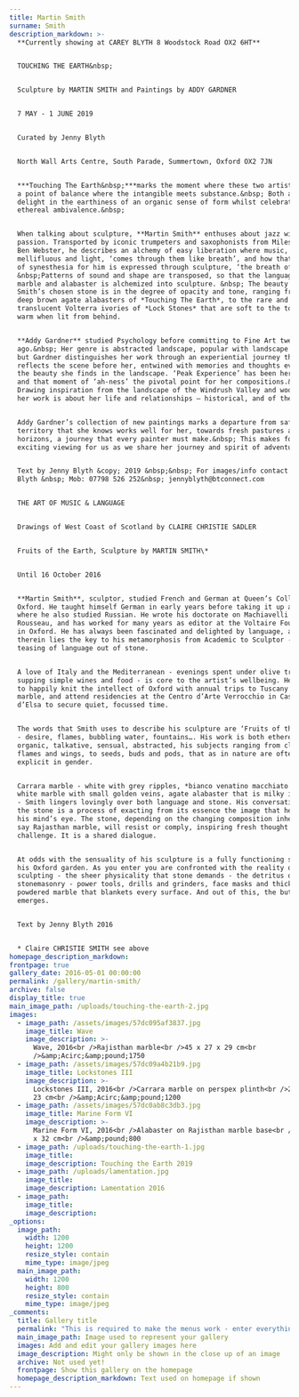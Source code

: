 ```yaml
---
title: Martin Smith
surname: Smith
description_markdown: >-
  **Currently showing at CAREY BLYTH 8 Woodstock Road OX2 6HT**


  TOUCHING THE EARTH&nbsp;


  Sculpture by MARTIN SMITH and Paintings by ADDY GARDNER


  7 MAY - 1 JUNE 2019


  Curated by Jenny Blyth


  North Wall Arts Centre, South Parade, Summertown, Oxford OX2 7JN


  ***Touching The Earth&nbsp;***marks the moment where these two artists meet -
  a point of balance where the intangible meets substance.&nbsp; Both artists
  delight in the earthiness of an organic sense of form whilst celebrating an
  ethereal ambivalence.&nbsp;


  When talking about sculpture, **Martin Smith** enthuses about jazz with equal
  passion. Transported by iconic trumpeters and saxophonists from Miles Davis to
  Ben Webster, he describes an alchemy of easy liberation where music,
  mellifluous and light, ‘comes through them like breath’, and how that process
  of synesthesia for him is expressed through sculpture, ‘the breath of stone’.
  &nbsp;Patterns of sound and shape are transposed, so that the language of
  marble and alabaster is alchemized into sculpture. &nbsp; The beauty of
  Smith’s chosen stone is in the degree of opacity and tone, ranging from the
  deep brown agate alabasters of *Touching The Earth*, to the rare and
  translucent Volterra ivories of *Lock Stones* that are soft to the touch and
  warm when lit from behind.


  **Addy Gardner** studied Psychology before committing to Fine Art twenty years
  ago.&nbsp; Her genre is abstracted landscape, popular with landscape painters
  but Gardner distinguishes her work through an experiential journey that
  reflects the scene before her, entwined with memories and thoughts evoked by
  the beauty she finds in the landscape. ‘Peak Experience’ has been her goal,
  and that moment of ‘ah-ness’ the pivotal point for her compositions.&nbsp;
  Drawing inspiration from the landscape of the Windrush Valley and woodlands,
  her work is about her life and relationships – historical, and of the moment.


  Addy Gardner’s collection of new paintings marks a departure from safer
  territory that she knows works well for her, towards fresh pastures and new
  horizons, a journey that every painter must make.&nbsp; This makes for
  exciting viewing for us as we share her journey and spirit of adventure.


  Text by Jenny Blyth &copy; 2019 &nbsp;&nbsp; For images/info contact Jenny
  Blyth &nbsp; Mob: 07798 526 252&nbsp; jennyblyth@btconnect.com


  THE ART OF MUSIC & LANGUAGE


  Drawings of West Coast of Scotland by CLAIRE CHRISTIE SADLER


  Fruits of the Earth, Sculpture by MARTIN SMITH\*


  Until 16 October 2016


  **Martin Smith**, sculptor, studied French and German at Queen’s College,
  Oxford. He taught himself German in early years before taking it up at school
  where he also studied Russian. He wrote his doctorate on Machiavelli and
  Rousseau, and has worked for many years as editor at the Voltaire Foundation
  in Oxford. He has always been fascinated and delighted by language, and
  therein lies the key to his metamorphosis from Academic to Sculptor - the
  teasing of language out of stone.


  A love of Italy and the Mediterranean - evenings spent under olive trees
  supping simple wines and food - is core to the artist’s wellbeing. He is able
  to happily knit the intellect of Oxford with annual trips to Tuscany to source
  marble, and attend residencies at the Centro d’Arte Verrocchio in Casole
  d’Elsa to secure quiet, focussed time.


  The words that Smith uses to describe his sculpture are ‘Fruits of the Earth’
  - desire, flames, bubbling water, fountains…. His work is both ethereal and
  organic, talkative, sensual, abstracted, his subjects ranging from clouds,
  flames and wings, to seeds, buds and pods, that as in nature are often
  explicit in gender.


  Carrara marble - white with grey ripples, *bianco venatino macchiato di oro* -
  white marble with small golden veins, agate alabaster that is milky in opacity
  - Smith lingers lovingly over both language and stone. His conversation with
  the stone is a process of exacting from its essence the image that he has in
  his mind’s eye. The stone, depending on the changing composition inherent in,
  say Rajasthan marble, will resist or comply, inspiring fresh thought and
  challenge. It is a shared dialogue.


  At odds with the sensuality of his sculpture is a fully functioning studio in
  his Oxford garden. As you enter you are confronted with the reality of
  sculpting - the sheer physicality that stone demands - the detritus of
  stonemasonry - power tools, drills and grinders, face masks and thick white
  powdered marble that blankets every surface. And out of this, the butterfly
  emerges.


  Text by Jenny Blyth 2016


  * Claire CHRISTIE SMITH see above
homepage_description_markdown:
frontpage: true
gallery_date: 2016-05-01 00:00:00
permalink: /gallery/martin-smith/
archive: false
display_title: true
main_image_path: /uploads/touching-the-earth-2.jpg
images:
  - image_path: /assets/images/57dc095af3837.jpg
    image_title: Wave
    image_description: >-
      Wave, 2016<br />Rajisthan marble<br />45 x 27 x 29 cm<br
      />&amp;Acirc;&amp;pound;1750
  - image_path: /assets/images/57dc09a4b21b9.jpg
    image_title: Lockstones III
    image_description: >-
      Lockstones III, 2016<br />Carrara marble on perspex plinth<br />23 x 13 x
      23 cm<br />&amp;Acirc;&amp;pound;1200
  - image_path: /assets/images/57dc0ab8c3db3.jpg
    image_title: Marine Form VI
    image_description: >-
      Marine Form VI, 2016<br />Alabaster on Rajisthan marble base<br />35 x 24
      x 32 cm<br />&amp;pound;800
  - image_path: /uploads/touching-the-earth-1.jpg
    image_title:
    image_description: Touching the Earth 2019
  - image_path: /uploads/lamentation.jpg
    image_title:
    image_description: Lamentation 2016
  - image_path:
    image_title:
    image_description:
_options:
  image_path:
    width: 1200
    height: 1200
    resize_style: contain
    mime_type: image/jpeg
  main_image_path:
    width: 1200
    height: 800
    resize_style: contain
    mime_type: image/jpeg
_comments:
  title: Gallery title
  permalink: "This is required to make the menus work - enter everything in lower case, no digits, no spaces in this format /gallery/my-new-gallery/"
  main_image_path: Image used to represent your gallery
  images: Add and edit your gallery images here
  image_description: Might only be shown in the close up of an image
  archive: Not used yet!
  frontpage: Show this gallery on the homepage
  homepage_description_markdown: Text used on homepage if shown
---
```


